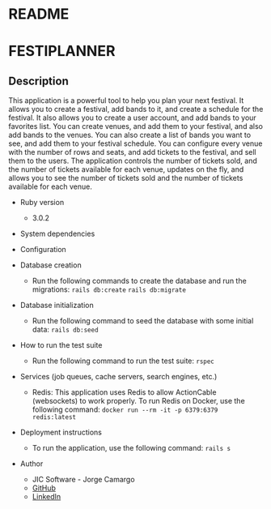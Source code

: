 # README

# FESTIPLANNER

## Description
This application is a powerful tool to help you plan your next festival. It allows you to create a festival, add bands to it, and create a schedule for the festival. It also allows you to create a user account, and add bands to your favorites list.
You can create venues, and add them to your festival, and also add bands to the venues. You can also create a list of bands you want to see, and add them to your festival schedule.
You can configure every venue with the number of rows and seats, and add tickets to the festival, and sell them to the users.
The application controls the number of tickets sold, and the number of tickets available for each venue, updates on the fly, and allows you to see the number of tickets sold and the number of tickets available for each venue.

* Ruby version
  - 3.0.2

* System dependencies

* Configuration

* Database creation
  - Run the following commands to create the database and run the migrations:
  ```rails db:create```
  ```rails db:migrate```

* Database initialization
  - Run the following command to seed the database with some initial data:
  ```rails db:seed```

* How to run the test suite
  - Run the following command to run the test suite:
  ```rspec```

* Services (job queues, cache servers, search engines, etc.)
  - Redis: This application uses Redis to allow ActionCable (websockets) to work properly. 
  To run Redis on Docker, use the following command:
  ```docker run --rm -it -p 6379:6379 redis:latest``` 

* Deployment instructions
  - To run the application, use the following command:
  ```rails s```

* Author
  - JIC Software - Jorge Camargo
  - [GitHub](https://github.com/jicamargo)
  - [LinkedIn](https://www.linkedin.com/in/jorgecamargog/?locale=en_US)
